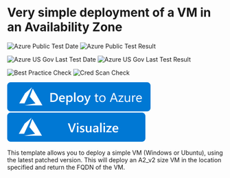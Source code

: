 # Very simple deployment of a VM in an Availability Zone

![Azure Public Test Date](https://azurequickstartsservice.blob.core.windows.net/badges/101-vm-simple-zones/PublicLastTestDate.svg)
![Azure Public Test Result](https://azurequickstartsservice.blob.core.windows.net/badges/101-vm-simple-zones/PublicDeployment.svg)

![Azure US Gov Last Test Date](https://azurequickstartsservice.blob.core.windows.net/badges/101-vm-simple-zones/FairfaxLastTestDate.svg)
![Azure US Gov Last Test Result](https://azurequickstartsservice.blob.core.windows.net/badges/101-vm-simple-zones/FairfaxDeployment.svg)

![Best Practice Check](https://azurequickstartsservice.blob.core.windows.net/badges/101-vm-simple-zones/BestPracticeResult.svg)
![Cred Scan Check](https://azurequickstartsservice.blob.core.windows.net/badges/101-vm-simple-zones/CredScanResult.svg)

[![Deploy To Azure](https://raw.githubusercontent.com/Azure/azure-quickstart-templates/master/1-CONTRIBUTION-GUIDE/images/deploytoazure.svg?sanitize=true)](https://portal.azure.com/#create/Microsoft.Template/uri/https%3A%2F%2Fraw.githubusercontent.com%2FAzure%2Fazure-quickstart-templates%2Fmaster%2F101-vm-simple-zones%2Fazuredeploy.json)
[![Visualize](https://raw.githubusercontent.com/Azure/azure-quickstart-templates/master/1-CONTRIBUTION-GUIDE/images/visualizebutton.svg?sanitize=true)](http://armviz.io/#/?load=https%3A%2F%2Fraw.githubusercontent.com%2FAzure%2Fazure-quickstart-templates%2Fmaster%2F101-vm-simple-zones%2Fazuredeploy.json)

This template allows you to deploy a simple VM (Windows or Ubuntu), using the
latest patched version. This will deploy an A2_v2 size VM in the location
specified and return the FQDN of the VM.
